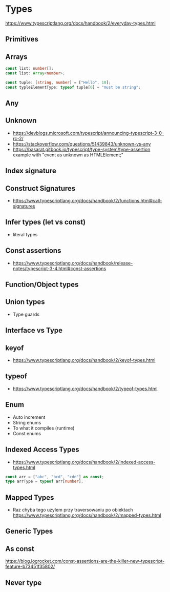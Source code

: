 # Types

https://www.typescriptlang.org/docs/handbook/2/everyday-types.html

## Primitives

## Arrays

```typescript
const list: number[];
const list: Array<number>;

const tuple: [string, number] = ["Hello", 10];
const typleElementType: typeof tuple[0] = "must be string";
```

## Any

## Unknown

- https://devblogs.microsoft.com/typescript/announcing-typescript-3-0-rc-2/
- https://stackoverflow.com/questions/51439843/unknown-vs-any
- https://basarat.gitbook.io/typescript/type-system/type-assertion example with "event as unknown as HTMLElement;"

## Index signature

## Construct Signatures

- https://www.typescriptlang.org/docs/handbook/2/functions.html#call-signatures

## Infer types (let vs const)

- literal types

## Const assertions

- https://www.typescriptlang.org/docs/handbook/release-notes/typescript-3-4.html#const-assertions

## Function/Object types

## Union types

- Type guards

## Interface vs Type

## keyof

- https://www.typescriptlang.org/docs/handbook/2/keyof-types.html

## typeof

- https://www.typescriptlang.org/docs/handbook/2/typeof-types.html

## Enum

- Auto increment
- String enums
- To what it compiles (runtime)
- Const enums

## Indexed Access Types

- https://www.typescriptlang.org/docs/handbook/2/indexed-access-types.html

```typescript
const arr = ["abc", "bcd", "cde"] as const;
type arrType = typeof arr[number];
```

## Mapped Types

- Raz chyba tego uzylem przy traversowaniu po obiektach
  https://www.typescriptlang.org/docs/handbook/2/mapped-types.html

## Generic Types

## As const

https://blog.logrocket.com/const-assertions-are-the-killer-new-typescript-feature-b73451f35802/

## Never type
